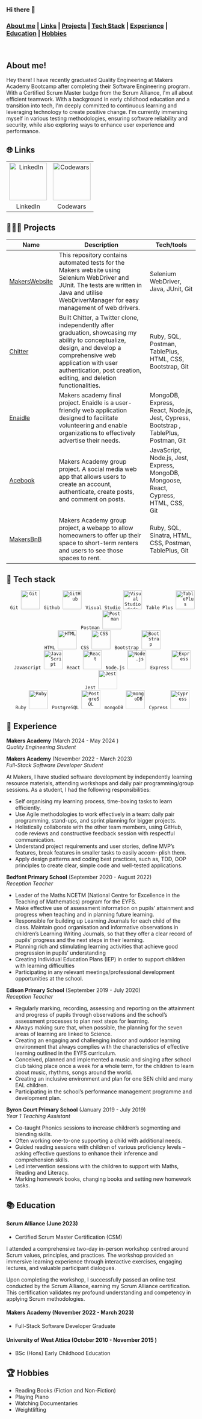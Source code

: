 ### Hi there 👋
  
 ### [About me](#about-me) | [Links](#links) | [Projects](#projects) | [Tech Stack](#tech-stack) | [Experience](#experience) | [Education](#education) | [Hobbies](#hobbies)
</div>
<br>

## <a name="about-me">About me!</a>

Hey there! I have recently graduated Quality Engineering at Makers Academy Bootcamp after completing their Software Engineering program. With a Certified Scrum Master badge from the Scrum Alliance, I'm all about efficient teamwork. With a background in early childhood education and a transition into tech, I'm deeply committed to continuous learning and leveraging technology to create positive change. I'm currently immersing myself in various testing methodologies, ensuring software reliability and security, while also exploring ways to enhance user experience and performance.
## <a name="links">🌐 Links</a>

<table>
    <tr>
      <td align="center">
        <a href="https://www.linkedin.com/in/nadia-kochilas"><img src="https://img.shields.io/badge/LinkedIn-0077B5?style=for-the-badge&logo=linkedin&logoColor=white" width="100" alt="LinkedIn"></a>
      </td>
      <td align="center">
        <a href="https://www.codewars.com/users/Nadia_Ang"><img src="https://img.shields.io/badge/Codewars-B1361E?style=for-the-badge&logo=Codewars&logoColor=white)" width="100" alt="Codewars"></a>
      </td>
    </tr>
    <tr>
      <td align="center">
        LinkedIn
      </td>
      <td align="center">
        Codewars
      </td>
    </tr>
  </table>

## <a name="projects">👨🏻‍💻 Projects</a>

| Name      | Description                                                                                                                                                                                                                                                                  | Tech/tools                                                                                                                                                                                          |
|-----------|------------------------------------------------------------------------------------------------------------------------------------------------------------------------------------------------------------------------------------------------------------------------------|----------------------------------------------------------------------------------------------------------------------------------------------------------------------------------------------------|
| [MakersWebsite](https://github.com/nadiangelica/Makers-Website-Automation-Challenge.git)   |  This repository contains automated tests for the Makers website using Selenium WebDriver and JUnit. The tests are written in Java and utilise WebDriverManager for easy management of web drivers.                                         | Selenium WebDriver, Java, JUnit, Git  
| [Chitter](https://github.com/nadiangelica/chitter-challenge)    | Built Chitter, a Twitter clone, independently after graduation, showcasing my ability to conceptualize, design, and develop a comprehensive web application with user authentication, post creation, editing, and deletion functionalities.                                          | Ruby, SQL, Postman, TablePlus, HTML, CSS, Bootstrap, Git                                                                                                                                                |
| [Enaidle](https://github.com/nadiangelica/enaidle)   | Makers academy final project. Enaidle is a user-friendly web application designed to facilitate volunteering and enable organizations to effectively advertise their needs.                                                                                                  | MongoDB, Express, React, Node.js, Jest, Cypress, Bootstrap , TablePlus, Postman, Git                                                                                                                                        |
| [Acebook](https://github.com/nadiangelica/engineering-project-2-Acebook)  | Makers Academy group project. A social media web app that allows users to create an account, authenticate, create posts, and comment on posts.                                                                                                                             | JavaScript, Node.js, Jest, Express, MongoDB, Mongoose, React, Cypress, HTML, CSS, Git                                                                                                             |
| [MakersBnB](https://github.com/nadiangelica/engineering-project-1-makersBnB-) | Makers Academy group project, a webapp to allow homeowners to offer up their space to short-term renters and users to see those spaces to rent.                                                                                                                             | Ruby, SQL, Sinatra, HTML, CSS, Postman, TablePlus, Git                                                                                                                                                  |

## <a name="tech-stack">🤖 Tech stack</a>

<div align="center">
	<code> Git <img height="50" src="https://user-images.githubusercontent.com/25181517/192108372-f71d70ac-7ae6-4c0d-8395-51d8870c2ef0.png" alt="Git" title="Git" /></code>
	<code> Github <img height="50" src="https://user-images.githubusercontent.com/25181517/192108374-8da61ba1-99ec-41d7-80b8-fb2f7c0a4948.png" alt="GitHub" title="GitHub" /></code>
	<code> Visual Studio <img height="50" src="https://user-images.githubusercontent.com/25181517/192108891-d86b6220-e232-423a-bf5f-90903e6887c3.png" alt="Visual Studio Code" title="Visual Studio Code" /></code>
	<code> Table Plus <img height="50" src="https://user-images.githubusercontent.com/806104/89695066-59d6b400-d8d8-11ea-99a0-365d3dc36630.png" alt="TablePlus" title="TablePlus" /></code>
 	<code> Postman <img height="50" src="https://user-images.githubusercontent.com/25181517/192109061-e138ca71-337c-4019-8d42-4792fdaa7128.png" alt="Postman" title="Postman" /></code>
	<br />
	<code> HTML <img height="50" src="https://user-images.githubusercontent.com/25181517/192158954-f88b5814-d510-4564-b285-dff7d6400dad.png" alt="HTML" title="HTML" /></code>
	<code> CSS <img height="50" src="https://user-images.githubusercontent.com/25181517/183898674-75a4a1b1-f960-4ea9-abcb-637170a00a75.png" alt="CSS" title="CSS" /></code>
	<code> Bootstrap <img height="50" src="https://user-images.githubusercontent.com/25181517/183898054-b3d693d4-dafb-4808-a509-bab54cf5de34.png" alt="Bootstrap" title="Bootstrap" /></code>
	<br />
	<code> Javascript <img height="50" src="https://user-images.githubusercontent.com/25181517/117447155-6a868a00-af3d-11eb-9cfe-245df15c9f3f.png" alt="JavaScript" title="JavaScript" /></code>
	<code> React <img height="50" src="https://user-images.githubusercontent.com/25181517/183897015-94a058a6-b86e-4e42-a37f-bf92061753e5.png" alt="React" title="React" /></code>
	<code> Node.js <img height="50" src="https://user-images.githubusercontent.com/25181517/183568594-85e280a7-0d7e-4d1a-9028-c8c2209e073c.png" alt="Node.js" title="Node.js" /></code>
	<code> Express <img height="50" src="https://user-images.githubusercontent.com/25181517/183859966-a3462d8d-1bc7-4880-b353-e2cbed900ed6.png" alt="Express" title="Express" /></code>
	<code> Jest <img height="50" src="https://user-images.githubusercontent.com/25181517/187955005-f4ca6f1a-e727-497b-b81b-93fb9726268e.png" alt="Jest" title="Jest" /></code>
	<br />
	<code> Ruby <img height="50" src="https://user-images.githubusercontent.com/25181517/192603745-7d34df9e-7756-4756-a539-6a61badf7a80.png" alt="Ruby" title="Ruby" /></code>
	<code> PostgreSQL <img height="50" src="https://user-images.githubusercontent.com/25181517/117208740-bfb78400-adf5-11eb-97bb-09072b6bedfc.png" alt="PostgreSQL" title="PostgreSQL" /></code>
	<code> mongoDB <img height="50" src="https://user-images.githubusercontent.com/25181517/182884177-d48a8579-2cd0-447a-b9a6-ffc7cb02560e.png" alt="mongoDB" title="mongoDB" /></code>
	<code> Cypress <img height="50" src="https://user-images.githubusercontent.com/68279555/200387386-276c709f-380b-46cc-81fd-f292985927a8.png" alt="Cypress" title="Cypress" /></code>
</div>

## <a name="experience">💼 Experience</a>

**Makers Academy** (March 2024 - May 2024 )
<br>
_Quality Engineering Student_


**Makers Academy** (November 2022 - March 2023)
<br>
_Full-Stack Software Developer Student_

At Makers, I have studied software development by independently learning resource materials, attending workshops and daily pair programming/group sessions. As a student, I had the following responsibilities:
- Self organising my learning process, time-boxing tasks to learn efficiently.
- Use Agile methodologies to work effectively in a team: daily pair programming, stand-ups, and sprint planning for bigger projects.
- Holistically collaborate with the other team members, using GitHub, code reviews and constructive feedback session with respectful communication.
- Understand project requirements and user stories, define MVP’s features, break features in smaller tasks to easily accom- plish them.
- Apply design patterns and coding best practices, such as, TDD, OOP principles to create clear, simple code and well-tested applications.

**Bedfont Primary School** (September 2020 - August 2022)
<br>
_Reception Teacher_

- Leader of the Maths NCETM (National Centre for Excellence in the Teaching of Mathematics) program for the EYFS.
- Make effective use of assessment information on pupils’ attainment and progress when teaching and in planning future learning.
- Responsible for building up Learning Journals for each child of the class. Maintain good organisation and informative observations in children’s Learning Writing Journals, so that they offer a clear record of pupils’ progress and the next steps in their learning.
- Planning rich and stimulating learning activities that achieve good progression in pupils’ understanding
- Creating Individual Education Plans (IEP) in order to support children with learning difficulties
- Participating in any relevant meetings/professional development opportunities at the school.

**Edison Primary School** (September 2019 - July 2020)
<br>
_Reception Teacher_

- Regularly marking, recording, assessing and reporting on the attainment and progress of pupils through observations and the school’s assessment processes to plan next steps for learning.
- Always making sure that, when possible, the planning for the seven areas of learning are linked to Science.
- Creating an engaging and challenging indoor and outdoor learning environment that always complies with the characteristics of effective
learning outlined in the EYFS curriculum.
- Conceived, planned and implemented a music and singing after school club taking place once a week for a whole term, for the children to learn
about music, rhythms, songs around the world.
- Creating an inclusive environment and plan for one SEN child and many EAL children.
- Participating in the school’s performance management programme and development plan.


**Byron Court Primary School** (January 2019 - July 2019)
<br>
_Year 1 Teaching Assistant_

- Co-taught Phonics sessions to increase children’s segmenting and blending skills.
- Often working one-to-one supporting a child with additional needs.
- Guided reading sessions with children of various proficiency levels – asking effective questions to enhance their inference and comprehension skills.
- Led intervention sessions with the children to support with Maths, Reading and Literacy.
- Marking homework books, changing books and setting new homework tasks.
  
## <a name="education">📚 Education</a>

#### Scrum Alliance (June 2023)
- Certified Scrum Master Certification (CSM)

I attended a comprehensive two-day in-person workshop centred around Scrum values, principles, and practices. The workshop provided an immersive learning experience through interactive exercises, engaging lectures, and valuable participant dialogues.

Upon completing the workshop, I successfully passed an online test conducted by the Scrum Alliance, earning my Scrum Alliance certification. This certification validates my profound understanding and competency in applying Scrum methodologies.

#### Makers Academy (November 2022 - March 2023)
- Full-Stack Software Developer Graduate

#### University of West Attica (October 2010  - November 2015 )
- BSc (Hons) Early Childhood Education

## <a name="hobbies">🏆 Hobbies
- Reading Books (Fiction and Non-Fiction)
- Playing Piano
- Watching Documentaries
- Weightlifting

<!--
**nadiangelica/nadiangelica** is a ✨ _special_ ✨ repository because its `README.md` (this file) appears on your GitHub profile.

Here are some ideas to get you started:

- 🔭 I’m currently working on ...
- 🌱 I’m currently learning ...
- 👯 I’m looking to collaborate on ...
- 🤔 I’m looking for help with ...
- 💬 Ask me about ...
- 📫 How to reach me: ...
- 😄 Pronouns: ...
- ⚡ Fun fact: ...
-->
